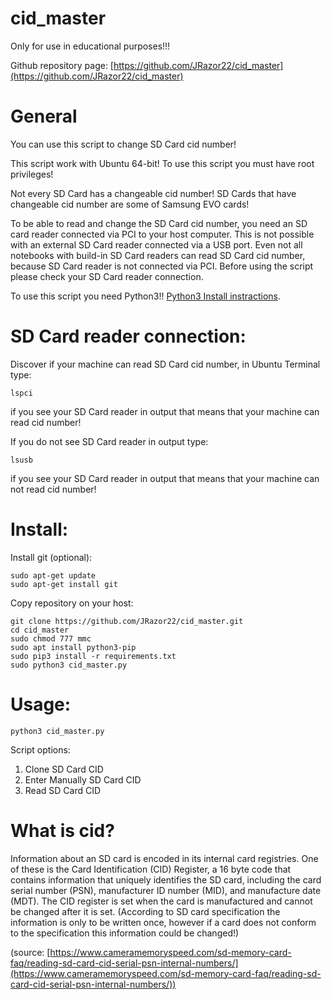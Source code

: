 # cid_master

Only for use in educational purposes!!!

Github repository page: [https://github.com/JRazor22/cid_master](https://github.com/JRazor22/cid_master)

# General 
You can use this script to change SD Card cid number!

This script work with Ubuntu 64-bit! To use this script you must have root privileges!

Not every SD Card has a changeable cid number! SD Cards that have changeable cid number are some of Samsung EVO cards!

To be able to read and change the SD Card cid number, you need an SD card reader connected via PCI to your host computer. This is not possible with an external SD Card reader connected via a USB port. Even not all notebooks with build-in SD Card readers can read SD Card cid number, because SD Card reader is not connected via PCI. Before using the script please check your SD Card reader connection.

To use this script you need Python3!! [Python3 Install instractions](https://docs.python-guide.org/starting/install3/linux/).
# SD Card reader connection:
Discover if your machine can read SD Card cid number, in Ubuntu Terminal type:
```
lspci
```
if you see your SD Card reader in output that means that your machine can read cid number!

If you do not see SD Card reader in output type:
```
lsusb
```
if you see your SD Card reader in output that means that your machine can not read cid number!


# Install:
Install git (optional):
```
sudo apt-get update
sudo apt-get install git
```
Copy repository on your host:
```
git clone https://github.com/JRazor22/cid_master.git
cd cid_master
sudo chmod 777 mmc
sudo apt install python3-pip
sudo pip3 install -r requirements.txt
sudo python3 cid_master.py
```
# Usage:
```
python3 cid_master.py
```
Script options:
   1. Clone SD Card CID
   2. Enter Manually SD Card CID
   3. Read SD Card CID

# What is cid?

Information about an SD card is encoded in its internal card registries. One of these is the Card Identification (CID) Register, a 16 byte code that contains information that uniquely identifies the SD card, including the card serial number (PSN), manufacturer ID number (MID), and manufacture date (MDT). The CID register is set when the card is manufactured and cannot be changed after it is set. (According to SD card specification the information is only to be written once, however if a card does not conform to the specification this information could be changed!)

(source: [https://www.cameramemoryspeed.com/sd-memory-card-faq/reading-sd-card-cid-serial-psn-internal-numbers/](https://www.cameramemoryspeed.com/sd-memory-card-faq/reading-sd-card-cid-serial-psn-internal-numbers/))

